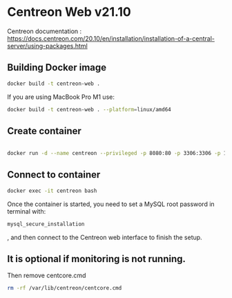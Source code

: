 # Centreon Web v21.10
Centreon documentation : https://docs.centreon.com/20.10/en/installation/installation-of-a-central-server/using-packages.html

## Building Docker image

```bash
docker build -t centreon-web .
```
If you are using MacBook Pro M1 use:  
```bash
docker build -t centreon-web . --platform=linux/amd64
```
  
## Create container

```bash
	
docker run -d --name centreon --privileged -p 8080:80 -p 3306:3306 -p 10022:22 -v /sys/fs/cgroup:/sys/fs/cgroup:ro centreon-web
```

## Connect to container

```bash
docker exec -it centreon bash
```

Once the container is started, you need to set a MySQL root password in terminal with:
```bash
mysql_secure_installation
```
, and then connect to the Centreon web interface to finish the setup.

## It is optional if monitoring is not running. 
Then remove centcore.cmd
```bash
rm -rf /var/lib/centreon/centcore.cmd
```
